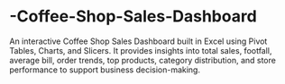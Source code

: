 # -Coffee-Shop-Sales-Dashboard
An interactive Coffee Shop Sales Dashboard built in Excel using Pivot Tables, Charts, and Slicers. It provides insights into total sales, footfall, average bill, order trends, top products, category distribution, and store performance to support business decision-making.
